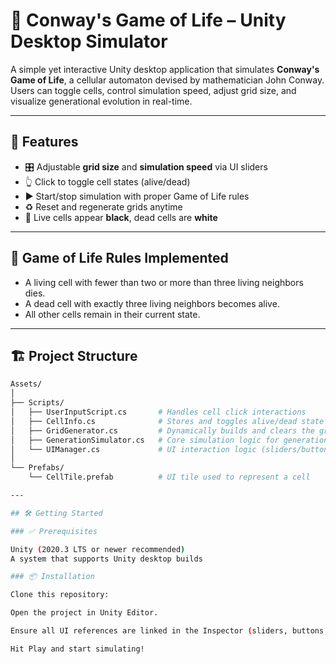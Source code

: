 # 🧬 Conway's Game of Life – Unity Desktop Simulator

A simple yet interactive Unity desktop application that simulates **Conway's Game of Life**, a cellular automaton devised by mathematician John Conway. Users can toggle cells, control simulation speed, adjust grid size, and visualize generational evolution in real-time.

---

## 🚀 Features

- 🎛️ Adjustable **grid size** and **simulation speed** via UI sliders
- 👆 Click to toggle cell states (alive/dead)
- ▶️ Start/stop simulation with proper Game of Life rules
- ♻️ Reset and regenerate grids anytime
- 🎨 Live cells appear **black**, dead cells are **white**

---

## 🧠 Game of Life Rules Implemented

- A living cell with fewer than two or more than three living neighbors dies.
- A dead cell with exactly three living neighbors becomes alive.
- All other cells remain in their current state.

---

## 🏗️ Project Structure

```bash
Assets/
│
├── Scripts/
│   ├── UserInputScript.cs       # Handles cell click interactions
│   ├── CellInfo.cs              # Stores and toggles alive/dead state
│   ├── GridGenerator.cs         # Dynamically builds and clears the grid
│   ├── GenerationSimulator.cs   # Core simulation logic for generations
│   └── UIManager.cs             # UI interaction logic (sliders/buttons)
│
└── Prefabs/
    └── CellTile.prefab          # UI tile used to represent a cell

---

## 🛠️ Getting Started

### ✅ Prerequisites

Unity (2020.3 LTS or newer recommended)
A system that supports Unity desktop builds

### 📦 Installation

Clone this repository:

Open the project in Unity Editor.

Ensure all UI references are linked in the Inspector (sliders, buttons, prefab, etc.).

Hit Play and start simulating!